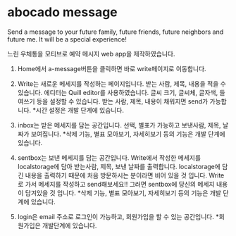 # abocado message
Send a message to your future family, future friends, future neighbors and future me. It will be a special experience!

느린 우체통을 모티브로 예약 메시지 web app을 제작하였습니다.

1. Home에서 a-message버튼을 클릭하면 바로 write페이지로 이동합니다.

2. Write는 새로운 메세지를 작성하는 페이지입니다.
받는 사람, 제목, 내용을 적을 수 있습니다.
에디터는 Quill editor를 사용하였습니다.
글씨 크기, 글씨체, 글자색, 들여쓰기 등을 설정할 수 있습니다.
받는 사람, 제목, 내용이 채워지면 send가 가능합니다.
*시간 설정은 개발 단계에 있습니다.

3. inbox는 받은 메세지를 담는 공간입니다.
선택, 별표가 가능하고 보낸사람, 제목, 날짜가 보여집니다.
*삭제 기능, 별표 모아보기, 자세히보기 등의 기능은 개발 단계에 있습니다.

4. sentbox는 보낸 메세지를 담는 공간입니다.
Write에서 작성한 메세지를 localstorage에 담아 받는사람, 제목, 보낸 날짜를 출력합니다.
localstorage에 담긴 내용을 출력하기 때문에 처음 방문하시는 분이라면 비어 있을 것 입니다.
Write로 가서 메세지를 작성하고 send해보세요!!
그러면 sentbox에 당신의 메세지 내용이 담겨있을 것 입니다.
*삭제 기능, 별표 모아보기, 자세히보기 등의 기능은 개발 단계에 있습니다.

5. login은 email 주소로 로그인이 가능하고, 회원가입을 할 수 있는 공간입니다.
*회원가입은 개발단계에 있습니다.

